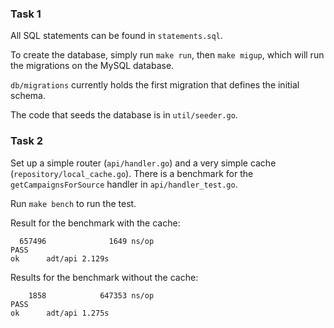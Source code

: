 ### Task 1

All SQL statements can be found in `statements.sql`.

To create the database, simply run `make run`, then `make migup`, which will run the migrations on the MySQL database.

`db/migrations` currently holds the first migration that defines the initial schema.

The code that seeds the database is in `util/seeder.go`.

### Task 2

Set up a simple router (`api/handler.go`) and a very simple cache (`repository/local_cache.go`). 
There is a benchmark for the `getCampaignsForSource` handler in `api/handler_test.go`.

Run `make bench` to run the test.

Result for the benchmark with the cache:
```
  657496              1649 ns/op
PASS
ok      adt/api 2.129s
```
Results for the benchmark without the cache:
```
    1858            647353 ns/op
PASS
ok      adt/api 1.275s
```